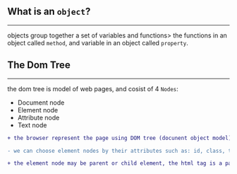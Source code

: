 ## What is an `object`?
--------------
objects group together a set of variables and functions> the functions in an object called `method`, and variable in an object called `property`.

## The Dom Tree
-------------
the dom tree is model of web pages, and cosist of 4 `Nodes`:
- Document node
- Element node
- Attribute node
- Text node
``` diff
+ the browser represent the page using DOM tree (docunent object model).

- we can choose element nodes by their attributes such as: id, class, text nodes, tag names, and CSS selectors.

+ the element node may be parent or child element, the html tag is a paernt tag for body tag gor example.



